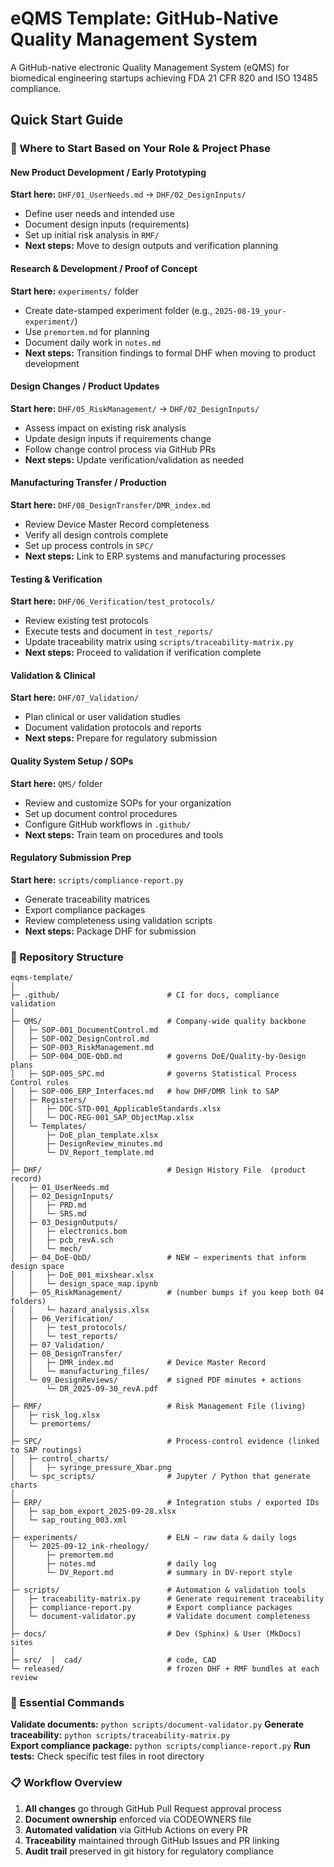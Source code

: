 # eQMS Template: GitHub-Native Quality Management System

A GitHub-native electronic Quality Management System (eQMS) for biomedical engineering startups achieving FDA 21 CFR 820 and ISO 13485 compliance.

## Quick Start Guide

### 🎯 Where to Start Based on Your Role & Project Phase

#### **New Product Development / Early Prototyping**
**Start here:** `DHF/01_UserNeeds.md` → `DHF/02_DesignInputs/`
- Define user needs and intended use
- Document design inputs (requirements)
- Set up initial risk analysis in `RMF/`
- **Next steps:** Move to design outputs and verification planning

#### **Research & Development / Proof of Concept**  
**Start here:** `experiments/` folder
- Create date-stamped experiment folder (e.g., `2025-08-19_your-experiment/`)
- Use `premortem.md` for planning
- Document daily work in `notes.md`
- **Next steps:** Transition findings to formal DHF when moving to product development

#### **Design Changes / Product Updates**
**Start here:** `DHF/05_RiskManagement/` → `DHF/02_DesignInputs/`
- Assess impact on existing risk analysis
- Update design inputs if requirements change
- Follow change control process via GitHub PRs
- **Next steps:** Update verification/validation as needed

#### **Manufacturing Transfer / Production**
**Start here:** `DHF/08_DesignTransfer/DMR_index.md`
- Review Device Master Record completeness
- Verify all design controls complete
- Set up process controls in `SPC/`
- **Next steps:** Link to ERP systems and manufacturing processes

#### **Testing & Verification**
**Start here:** `DHF/06_Verification/test_protocols/`
- Review existing test protocols
- Execute tests and document in `test_reports/`
- Update traceability matrix using `scripts/traceability-matrix.py`
- **Next steps:** Proceed to validation if verification complete

#### **Validation & Clinical**
**Start here:** `DHF/07_Validation/`
- Plan clinical or user validation studies
- Document validation protocols and reports
- **Next steps:** Prepare for regulatory submission

#### **Quality System Setup / SOPs**
**Start here:** `QMS/` folder
- Review and customize SOPs for your organization
- Set up document control procedures
- Configure GitHub workflows in `.github/`
- **Next steps:** Train team on procedures and tools

#### **Regulatory Submission Prep**
**Start here:** `scripts/compliance-report.py`
- Generate traceability matrices
- Export compliance packages
- Review completeness using validation scripts
- **Next steps:** Package DHF for submission

### 📁 Repository Structure

```
eqms-template/
│
├─ .github/                        # CI for docs, compliance validation
│
├─ QMS/                            # Company‑wide quality backbone
│   ├─ SOP‑001_DocumentControl.md
│   ├─ SOP‑002_DesignControl.md
│   ├─ SOP‑003_RiskManagement.md
│   ├─ SOP‑004_DOE‑QbD.md          # governs DoE/Quality‑by‑Design plans
│   ├─ SOP‑005_SPC.md              # governs Statistical Process Control rules
│   ├─ SOP‑006_ERP_Interfaces.md   # how DHF/DMR link to SAP
│   ├─ Registers/
│   │   ├─ DOC‑STD‑001_ApplicableStandards.xlsx
│   │   └─ DOC‑REG‑001_SAP_ObjectMap.xlsx
│   └─ Templates/
│       ├─ DoE_plan_template.xlsx
│       ├─ DesignReview_minutes.md
│       └─ DV_Report_template.md
│
├─ DHF/                            # Design History File  (product record)
│   ├─ 01_UserNeeds.md
│   ├─ 02_DesignInputs/
│   │   ├─ PRD.md
│   │   └─ SRS.md
│   ├─ 03_DesignOutputs/
│   │   ├─ electronics.bom
│   │   ├─ pcb_revA.sch
│   │   └─ mech/
│   ├─ 04_DoE‑QbD/                 # NEW – experiments that inform design space
│   │   ├─ DoE_001_mixshear.xlsx
│   │   └─ design_space_map.ipynb
│   ├─ 05_RiskManagement/          # (number bumps if you keep both 04 folders)
│   │   └─ hazard_analysis.xlsx
│   ├─ 06_Verification/
│   │   ├─ test_protocols/
│   │   └─ test_reports/
│   ├─ 07_Validation/
│   ├─ 08_DesignTransfer/
│   │   ├─ DMR_index.md            # Device Master Record
│   │   └─ manufacturing_files/
│   └─ 09_DesignReviews/           # signed PDF minutes + actions
│       └─ DR_2025‑09‑30_revA.pdf
│
├─ RMF/                            # Risk Management File (living)
│   ├─ risk_log.xlsx
│   └─ premortems/
│
├─ SPC/                            # Process‑control evidence (linked to SAP routings)
│   ├─ control_charts/
│   │   ├─ syringe_pressure_Xbar.png
│   └─ spc_scripts/                # Jupyter / Python that generate charts
│
├─ ERP/                            # Integration stubs / exported IDs
│   ├─ sap_bom_export_2025‑09‑28.xlsx
│   └─ sap_routing_003.xml
│
├─ experiments/                    # ELN — raw data & daily logs
│   └─ 2025‑09‑12_ink‑rheology/
│       ├─ premortem.md
│       ├─ notes.md                # daily log
│       └─ DV_Report.md            # summary in DV‑report style
│
├─ scripts/                        # Automation & validation tools
│   ├─ traceability-matrix.py      # Generate requirement traceability
│   ├─ compliance-report.py        # Export compliance packages  
│   └─ document-validator.py       # Validate document completeness
│
├─ docs/                           # Dev (Sphinx) & User (MkDocs) sites
│
├─ src/  |  cad/                   # code, CAD
└─ released/                       # frozen DHF + RMF bundles at each review
```

### 🔧 Essential Commands

**Validate documents:** `python scripts/document-validator.py`
**Generate traceability:** `python scripts/traceability-matrix.py`  
**Export compliance package:** `python scripts/compliance-report.py`
**Run tests:** Check specific test files in root directory

### 📋 Workflow Overview

1. **All changes** go through GitHub Pull Request approval process
2. **Document ownership** enforced via CODEOWNERS file
3. **Automated validation** via GitHub Actions on every PR
4. **Traceability** maintained through GitHub Issues and PR linking
5. **Audit trail** preserved in git history for regulatory compliance
